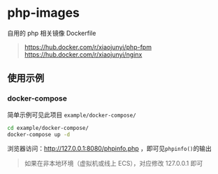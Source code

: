 # php-images
自用的 php 相关镜像 Dockerfile

> https://hub.docker.com/r/xiaojunyi/php-fpm  
https://hub.docker.com/r/xiaojunyi/nginx

## 使用示例

### docker-compose

简单示例可见此项目 `example/docker-compose/`

```bash
cd example/docker-compose/
docker-compose up -d
```

浏览器访问：http://127.0.0.1:8080/phpinfo.php ，即可见`phpinfo()`的输出
> 如果在非本地环境（虚拟机或线上 ECS），对应修改 127.0.0.1 即可
